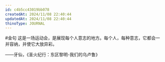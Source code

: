 ```yaml
---
id: c4b5cc43019bb078
createdAt: 2024/11/08 22:40:44
updatedAt: 2024/11/08 22:40:44
thinoType: JOURNAL
---
```

#金句 这是一场运动会，是展现每个人意志的地方。每个人，每种意志，它都会一并容纳，并使它大放异彩。

——牙仙，《圣火纪行：东区黎明-我们的乌卢鲁》